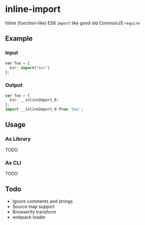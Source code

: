 inline-import
========

Inline (function-like) ES6 `import` like good old CommonJS `require`

Example
--------

### Input

```js
var foo = {
  bar: import("bar")
};
```

### Output

```js
var foo = {
  bar: __inlineImport_0;
};
import __inlineImport_0 from 'baz';
```

Usage
--------

### As Library

TODO

### As CLI

TODO

Todo
--------

- Ignore comments and strings
- Source map support
- Browserify transform
- webpack loader

